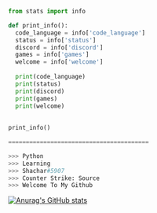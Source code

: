 ```py
from stats import info

def print_info():
  code_language = info['code_language']
  status = info['status']
  discord = info['discord']
  games = info['games']
  welcome = info['welcome']
  
  print(code_language)
  print(status)
  print(discord)
  print(games)
  print(welcome)
  
  
print_info()

========================================

>>> Python
>>> Learning
>>> Shachar#5907
>>> Counter Strike: Source
>>> Welcome To My Github
```

[![Anurag's GitHub stats](https://github-readme-stats.vercel.app/api?username=shachy)](https://github.com/anuraghazra/github-readme-stats)
